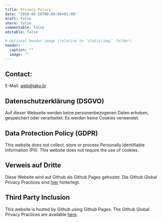 ```yaml
---
title: Privacy Policy
date: "2018-06-28T00:00:00+01:00"
draft: false
share: false
commentable: false
editable: false

# Optional header image (relative to `static/img/` folder).
header:
  caption: ""
  image: ""
---
```


## Contact:
E-Mail: web@jako.bi

## Datenschutzerklärung (DSGVO)

Auf dieser Webseite werden keine personenbezogenen
Daten erhoben, gespeichert oder verarbeitet. Es werden keine Cookies verwendet.

## Data Protection Policy (GDPR)

This website does not collect, store or process
Personally Identifiable Information (PII). This website does not require the use
of cookies.

## Verweis auf Dritte

Diese Website wird auf Github als Github Pages gehostet. Die
Github Global Privacy Practices sind [hier](https://help.github.com/en/github/site-policy/global-privacy-practices) hinterlegt.

## Third Party Inclusion

This website is hosted by Github using Github Pages. The
Github Global Privacy Practices are available [here](https://help.github.com/en/github/site-policy/global-privacy-practices).
